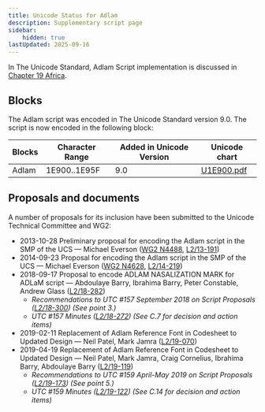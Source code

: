 ```yaml
---
title: Unicode Status for Adlam
description: Supplementary script page
sidebar:
    hidden: true
lastUpdated: 2025-09-16
---
```


In The Unicode Standard, Adlam Script implementation is discussed in [Chapter 19 Africa](http://www.unicode.org/versions/latest/ch19.pdf).

## Blocks

The Adlam script was encoded in The Unicode Standard version 9.0. The script is now encoded in the following block:

| Blocks | Character Range | Added in Unicode Version | Unicode chart |
| ------ | --------------- | ------------------------ | ------------- |
| Adlam  | 1E900..1E95F | 9.0 | [U1E900.pdf](http://www.unicode.org/charts/PDF/U1E900.pdf) |

## Proposals and documents

A number of proposals for its inclusion have been submitted to the Unicode Technical Committee and WG2:
- 2013-10-28 Preliminary proposal for encoding the Adlam script in the SMP of the UCS — Michael Everson ([WG2 N4488](https://www.unicode.org/wg2/docs/n4488.pdf), [L2/13-191](http://www.unicode.org/cgi-bin/GetMatchingDocs.pl?L2/13-191))
- 2014-09-23 Proposal for encoding the Adlam script in the SMP of the UCS — Michael Everson ([WG2 N4628](https://www.unicode.org/wg2/docs/n4628.pdf), [L2/14-219](http://www.unicode.org/cgi-bin/GetMatchingDocs.pl?L2/14-219))
- 2018-09-17 Proposal to encode ADLAM NASALIZATION MARK for ADLaM script — Abdoulaye Barry, Ibrahima Barry, Peter Constable, Andrew Glass ([L2/18-282](http://www.unicode.org/cgi-bin/GetMatchingDocs.pl?L2/18-282))
  - _Recommendations to UTC #157 September 2018 on Script Proposals ([L2/18-300](http://www.unicode.org/L2/L2018/18300-script-ad-hoc-rec.pdf)) (See point 3.)_
  - _UTC #157 Minutes ([L2/18-272](http://www.unicode.org/L2/L2018/18272.htm)) (See C.7 for decision and action items)_
- 2019-02-11 Replacement of Adlam Reference Font in Codesheet to Updated Design — Neil Patel, Mark Jamra ([L2/19-070](http://www.unicode.org/cgi-bin/GetMatchingDocs.pl?L2/19-070))
- 2019-04-19 Replacement of Adlam Reference Font in Codesheet to Updated Design — Neil Patel, Mark Jamra, Craig Cornelius, Ibrahima Barry, Abdoulaye Barry ([L2/19-119](http://www.unicode.org/cgi-bin/GetMatchingDocs.pl?L2/19-119))
  - _Recommendations to UTC #159 April-May 2019 on Script Proposals ([L2/19-173](http://www.unicode.org/L2/L2019/19173-script-adhoc-recs.pdf)) (See point 5.)_
  - _UTC #159 Minutes ([L2/19-122](http://www.unicode.org/L2/L2019/19122.htm)) (See C.14 for decision and action items)_
